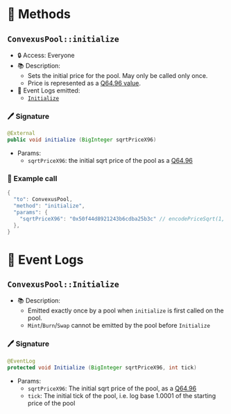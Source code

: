 # 📜 Methods

## `ConvexusPool::initialize`

- 🔒 Access: Everyone
- 📚 Description: 
  - Sets the initial price for the pool. May only be called only once.
  - Price is represented as a [Q64.96 value](/Convexus-Commons/Librairies/docs/README.md#how-to-encode-a-q6496-price).
- 🔎 Event Logs emitted:
  -  [`Initialize`](#convexuspoolinitialize-1)

### 🖊️ Signature

```java
@External
public void initialize (BigInteger sqrtPriceX96)
```

- Params:
  - `sqrtPriceX96`: the initial sqrt price of the pool as a [Q64.96](/Convexus-Commons/Librairies/docs/README.md#how-to-encode-a-q6496-price)

### 🧪 Example call

```java
{
  "to": ConvexusPool,
  "method": "initialize",
  "params": {
    "sqrtPriceX96": "0x50f44d8921243b6cdba25b3c" // encodePriceSqrt(1, 10)
  },
}
```

# 🔎 Event Logs

## `ConvexusPool::Initialize`

- 📚 Description: 
  - Emitted exactly once by a pool when `initialize` is first called on the pool.
  - `Mint`/`Burn`/`Swap` cannot be emitted by the pool before `Initialize`

### 🖊️ Signature

```java
@EventLog
protected void Initialize (BigInteger sqrtPriceX96, int tick)
```

- Params:
  - `sqrtPriceX96`: The initial sqrt price of the pool, as a [Q64.96](/Convexus-Commons/Librairies/docs/README.md#how-to-encode-a-q6496-price)
  - `tick`: The initial tick of the pool, i.e. log base 1.0001 of the starting price of the pool
